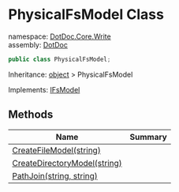 ﻿# PhysicalFsModel Class

namespace: [DotDoc\.Core\.Write](../DotDoc.Core.Write.md)<br />
assembly: [DotDoc](../../DotDoc.md)



```csharp
public class PhysicalFsModel;
```

Inheritance: [object](https://docs.microsoft.com/dotnet/api/System.Object) > PhysicalFsModel

Implements: [IFsModel](../../DotDoc/DotDoc.Core.Write/IFsModel.md)

## Methods

| Name | Summary |
|------|---------|
| [CreateFileModel\(string\)](./PhysicalFsModel/CreateFileModel.md) |  |
| [CreateDirectoryModel\(string\)](./PhysicalFsModel/CreateDirectoryModel.md) |  |
| [PathJoin\(string, string\)](./PhysicalFsModel/PathJoin.md) |  |

